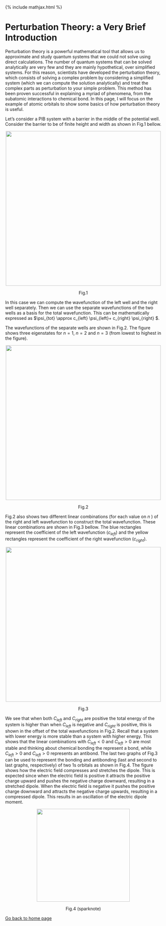 {% include mathjax.html %}

# Perturbation Theory: a Very Brief Introduction


Perturbation theory is a powerful mathematical tool that allows us to approximate and study quantum systems that we could not solve using direct calculations. The number of quantum systems that can be solved analytically are very few and they are mainly hypothetical, over simplified systems. For this reason, scientists have developed the perturbation theory, which consists of solving a complex problem by considering a simplified system (which we can compute the solution analytically) and treat the complex parts as perturbation to your simple problem. This method has been proven successful in explaining a myriad of phenomena, from the subatomic interactions to chemical bond. In this page, I will focus on the example of atomic orbitals to show some basics of how perturbation theory is useful.

Let’s consider a PIB system with a barrier in the middle of the potential well. Consider the barrier to be of finite height and width as shown in Fig.1 bellow.
<p align="center">
  <img src="https://user-images.githubusercontent.com/35305574/38461524-b969859c-3aa0-11e8-85d4-cf257f26b9cc.jpg" width="500">
</p>
<p align="center">Fig.1</p>

In this case we can compute the wavefunction of the left well and the right well separately. Then we can use the separate wavefunctions of the two wells as a basis for the total wavefunction. This can be mathematically expressed as $\psi_{tot} \approx c_{left} \psi_{left}+ c_{right} \psi_{right} $.

The wavefunctions of the separate wells are shown in Fig.2. The figure shows three eigenstates for $n=1$, $n=2$ and $n=3$ (from lowest to highest in the figure).  

<p align="center">
  <img src="https://user-images.githubusercontent.com/35305574/38461733-faea5e2e-3aa5-11e8-8949-ef3102b6ea2f.jpg" width="500">
</p>
<p align="center">Fig.2</p>

Fig.2 also shows two different linear combinations (for each value on $n$ ) of the right and left wavefunction to construct the total wavefunction. These linear combinations are shown in Fig.3 bellow. The blue rectangles represent the coefficient of the left wavefunction ($c_{left}$) and the yellow rectangles represent the coefficient of the right wavefunction ($c_{right}$). 

<p align="center">
  <img src="https://user-images.githubusercontent.com/35305574/38461826-2268d834-3aa8-11e8-9d2e-3c0b86c882f6.jpg" width="500">
</p>
<p align="center">Fig.3</p>

We see that when both $C_{left}$ and $C_{right}$ are positive the total energy of the system is higher than when $C_{left}$ is negative and $C_{right}$ is positive, this is shown in the offset of the total wavefunctions in Fig.2. Recall that a system with lower energy is more stable than a system with higher energy. This shows that the linear combinations with $C_{left}<0$ and $C_{left}>0$ are most stable and thinking about chemical bonding the represent a bond, while  $C_{left}>0$ and $C_{left}>0$ represents an antibond. 
The last two graphs of Fig.3 can be used to represent the bonding and antibonding (last and second to last graphs, respectively) of two 1s orbitals as shown in Fig.4. The figure shows how the electric field compresses and stretches the dipole. This is expected since when the electric field is positive it attracts the positive charge upward and pushes the negative charge downward, resulting in a stretched dipole. When the electric field is negative it pushes the positive charge downward and attracts the negative charge upwards, resulting in a compressed dipole. This results in an oscillation of the electric dipole moment.

<p align="center">
  <img src="https://user-images.githubusercontent.com/35305574/38461976-02621902-3aac-11e8-8150-fca251b7a6e7.gif" width="300">
</p>
<p align="center">Fig.4 (sparknote)</p>


[Go back to home page](/README.md)
